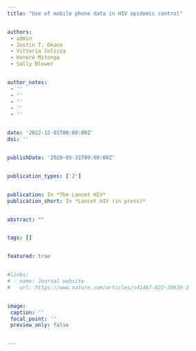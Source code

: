 ```yaml
---
title: "Use of mobile phone data in HIV epidemic control"


authors:
 - admin
 - Justin T. Okano
 - Vittoria Colizza
 - Honoré Mitonga
 - Sally Blower


author_notes:
 - ''
 - ''
 - ''
 - ''
 - ''


date: '2022-12-01T00:00:00Z'
doi: ''


publishDate: '2020-05-31T09:00:00Z'


publication_types: ['2']


publication: In *The Lancet HIV*
publication_short: In *Lancet HIV (in press)*


abstract: ""


tags: []


featured: true


#links:
# - name: Journal website
#   url: https://www.nature.com/articles/s41467-022-30639-3


image:
 caption: ''
 focal_point: ''
 preview_only: false


---
```

